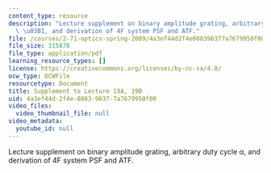 ```yaml
---
content_type: resource
description: "Lecture supplement on binary amplitude grating, arbitrary duty cycle\
  \ \u03B1, and derivation of 4F system PSF and ATF."
file: /courses/2-71-optics-spring-2009/4a3ef44d2f4e088396377a7679950f00_MIT2_71S09_supp19.pdf
file_size: 315878
file_type: application/pdf
learning_resource_types: []
license: https://creativecommons.org/licenses/by-nc-sa/4.0/
ocw_type: OCWFile
resourcetype: Document
title: Supplement to Lecture 19A, 19B
uid: 4a3ef44d-2f4e-0883-9637-7a7679950f00
video_files:
  video_thumbnail_file: null
video_metadata:
  youtube_id: null
---
```

Lecture supplement on binary amplitude grating, arbitrary duty cycle α, and derivation of 4F system PSF and ATF.